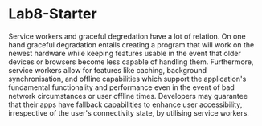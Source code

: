 # Lab8-Starter

Service workers and graceful degredation have a lot of relation. On one hand graceful degradation entails creating a program that will work on the newest hardware while keeping features usable in the event that older devices or browsers become less capable of handling them. Furthermore, service workers allow for features like caching, background synchronisation, and offline capabilities which support the application's fundamental functionality and performance even in the event of bad network circumstances or user offline times. Developers may guarantee that their apps have fallback capabilities to enhance user accessibility, irrespective of the user's connectivity state, by utilising service workers.
